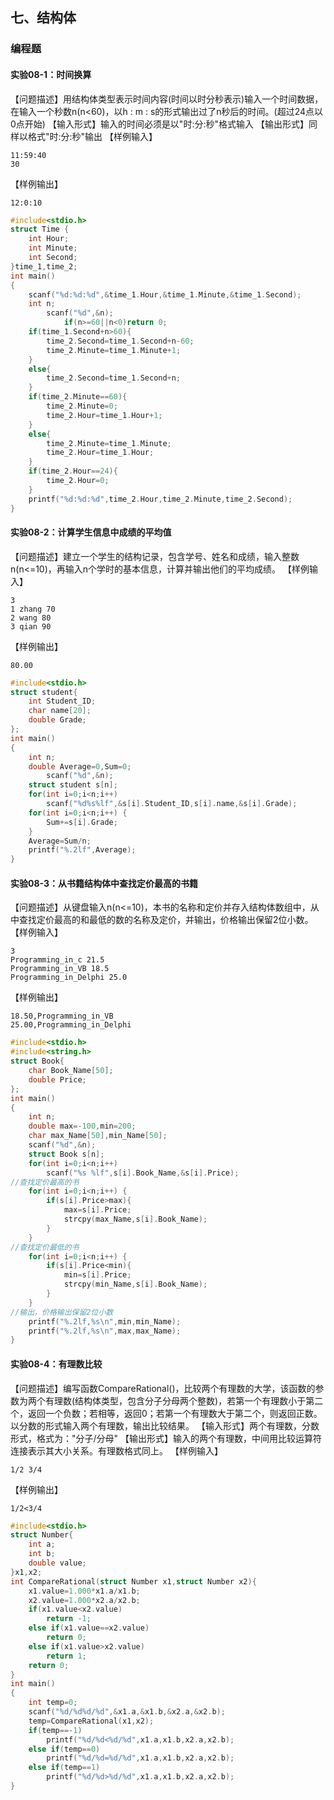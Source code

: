 ## 七、结构体

### 编程题


#### 实验08-1：时间换算

【问题描述】用结构体类型表示时间内容(时间以时分秒表示)输入一个时间数据，在输入一个秒数n(n<60)，以h : m : s的形式输出过了n秒后的时间。(超过24点以0点开始)
【输入形式】输入的时间必须是以"时:分:秒"格式输入
【输出形式】同样以格式"时:分:秒"输出
【样例输入】

```
11:59:40
30
```

【样例输出】

```
12:0:10
```

```c
#include<stdio.h>
struct Time {
    int Hour;
    int Minute;
    int Second;
}time_1,time_2;
int main()
{
    scanf("%d:%d:%d",&time_1.Hour,&time_1.Minute,&time_1.Second);
    int n;
        scanf("%d",&n);
            if(n>=60||n<0)return 0;
    if(time_1.Second+n>60){
        time_2.Second=time_1.Second+n-60;
        time_2.Minute=time_1.Minute+1;
    }
    else{
        time_2.Second=time_1.Second+n;
    }
    if(time_2.Minute==60){
        time_2.Minute=0;
        time_2.Hour=time_1.Hour+1;
    }
    else{
        time_2.Minute=time_1.Minute;
        time_2.Hour=time_1.Hour;
    }
    if(time_2.Hour==24){
        time_2.Hour=0;
    }
    printf("%d:%d:%d",time_2.Hour,time_2.Minute,time_2.Second);
}
```



#### 实验08-2：计算学生信息中成绩的平均值

【问题描述】建立一个学生的结构记录，包含学号、姓名和成绩，输入整数n(n<=10)，再输入n个学时的基本信息，计算并输出他们的平均成绩。
【样例输入】

```
3
1 zhang 70
2 wang 80
3 qian 90
```

【样例输出】

```
80.00
```

```c
#include<stdio.h>
struct student{
	int Student_ID;
	char name[20];
	double Grade;
};
int main()
{
	int n;
	double Average=0,Sum=0;
		scanf("%d",&n);
	struct student s[n];
	for(int i=0;i<n;i++) 
		scanf("%d%s%lf",&s[i].Student_ID,s[i].name,&s[i].Grade);
	for(int i=0;i<n;i++) {
		Sum+=s[i].Grade;
	}
	Average=Sum/n;
	printf("%.2lf",Average);
}
```



#### 实验08-3：从书籍结构体中查找定价最高的书籍

【问题描述】从键盘输入n(n<=10)，本书的名称和定价并存入结构体数组中，从中查找定价最高的和最低的数的名称及定价，并输出，价格输出保留2位小数。
【样例输入】

```
3
Programming_in_c 21.5
Programming_in_VB 18.5
Programming_in_Delphi 25.0
```

【样例输出】

```
18.50,Programming_in_VB
25.00,Programming_in_Delphi
```

```c
#include<stdio.h>
#include<string.h>
struct Book{
	char Book_Name[50];
	double Price;
};
int main()
{
	int n;
	double max=-100,min=200;
	char max_Name[50],min_Name[50];
	scanf("%d",&n);
	struct Book s[n];
	for(int i=0;i<n;i++) 
		scanf("%s %lf",s[i].Book_Name,&s[i].Price);
//查找定价最高的书
	for(int i=0;i<n;i++) {
		if(s[i].Price>max){
			max=s[i].Price;
			strcpy(max_Name,s[i].Book_Name);
		}
	}
//查找定价最低的书
	for(int i=0;i<n;i++) {		
		if(s[i].Price<min){
			min=s[i].Price;
			strcpy(min_Name,s[i].Book_Name);
		}
	}
//输出，价格输出保留2位小数
	printf("%.2lf,%s\n",min,min_Name);
	printf("%.2lf,%s\n",max,max_Name);
}
```



#### 实验08-4：有理数比较

【问题描述】编写函数CompareRational()，比较两个有理数的大学，该函数的参数为两个有理数(结构体类型，包含分子分母两个整数)，若第一个有理数小于第二个，返回一个负数；若相等，返回0；若第一个有理数大于第二个，则返回正数。以分数的形式输入两个有理数，输出比较结果。
【输入形式】两个有理数，分数形式，格式为："分子/分母"
【输出形式】输入的两个有理数，中间用比较运算符连接表示其大小关系。有理数格式同上。
【样例输入】

```
1/2 3/4
```

【样例输出】

```
1/2<3/4
```

```c
#include<stdio.h>
struct Number{
    int a;
    int b;
    double value;
}x1,x2;
int CompareRational(struct Number x1,struct Number x2){
    x1.value=1.000*x1.a/x1.b;
    x2.value=1.000*x2.a/x2.b;
    if(x1.value<x2.value)
        return -1;
    else if(x1.value==x2.value)
        return 0;
    else if(x1.value>x2.value)
        return 1;
    return 0;
}
int main()
{
    int temp=0;
    scanf("%d/%d%d/%d",&x1.a,&x1.b,&x2.a,&x2.b);
    temp=CompareRational(x1,x2);
    if(temp==-1)
        printf("%d/%d<%d/%d",x1.a,x1.b,x2.a,x2.b);
    else if(temp==0)
        printf("%d/%d=%d/%d",x1.a,x1.b,x2.a,x2.b);
    else if(temp==1)
        printf("%d/%d>%d/%d",x1.a,x1.b,x2.a,x2.b);
}
```



## 